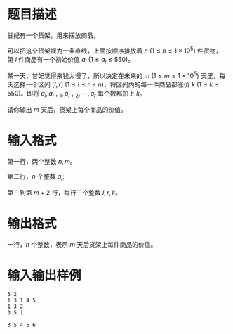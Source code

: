 # 题目描述

甘妃有一个货架，用来摆放商品。

可以把这个货架视为一条直线，上面按顺序排放着 $n~(1 \leq n \leq 1 \times {10}^{5})$ 件货物，
第 $i$ 件商品有一个初始价值 $a_i~(1 \leq a_i \leq 550)$。

某一天，甘妃觉得来钱太慢了，所以决定在未来的 $m~(1 \leq m \leq 1 \times {10}^{5})$ 天里，每天选择一个区间 $[l, r]~(1 \leq l \leq r \leq n)$，将区间内的每一件商品都涨价 $k~(1 \leq k \leq 550)$。即将 $a_l,a_{l+1},a_{l+2}, \cdots, a_{r}$ 每个数都加上 $k$。

请你输出 $m$ 天后，货架上每个商品的价值。

# 输入格式

第一行，两个整数 $n,m$。

第二行，$n$ 个整数 $a_i$;

第三到第 $m+2$ 行，每行三个整数 $l,r,k$。

# 输出格式

一行，$n$ 个整数，表示 $m$ 天后货架上每件商品的价值。

# 输入输出样例

```input1
5 2
1 3 1 4 5
1 3 2
3 5 1
```

```output1
3 5 4 5 6
```
